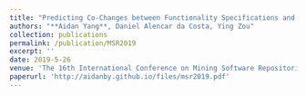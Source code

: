 ```yaml
---
title: "Predicting Co-Changes between Functionality Specifications and Source Code in Behavior Driven Development"
authors: "**Aidan Yang**, Daniel Alencar da Costa, Ying Zou"
collection: publications
permalink: /publication/MSR2019
excerpt: ''
date: 2019-5-26
venue: 'The 16th International Conference on Mining Software Repositories (Full Paper Acceptance Rate = 25%)'
paperurl: 'http://aidanby.github.io/files/msr2019.pdf'
---
```


